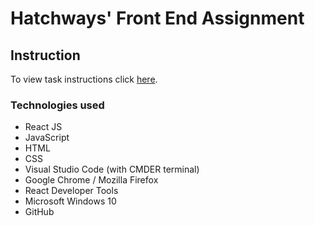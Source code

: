 # Hatchways' Front End Assignment

## Instruction

To view task instructions click [here](https://storage.googleapis.com/hatchways-app.appspot.com/assessments/data/instructions/f-3/Front-end%20Assessment%20-%20Student%20Profiles-X1PGJPGV4CGNAOETUYV6.pdf).

### Technologies used

- React JS
- JavaScript
- HTML
- CSS
- Visual Studio Code (with CMDER terminal)
- Google Chrome / Mozilla Firefox
- React Developer Tools
- Microsoft Windows 10
- GitHub
